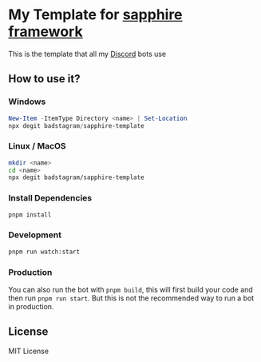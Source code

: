 # My Template for [sapphire framework](sapphirejs.dev/)

This is the template that all my [Discord](https://discord.com) bots use

## How to use it?

### Windows
```powershell
New-Item -ItemType Directory <name> | Set-Location
npx degit badstagram/sapphire-template
```

### Linux / MacOS
```bash
mkdir <name>
cd <name>
npx degit badstagram/sapphire-template
```

### Install Dependencies  

```sh
pnpm install
```

### Development

```sh
pnpm run watch:start
```

### Production

You can also run the bot with `pnpm build`, this will first build your code and then run `pnpm run start`. But this is not the recommended way to run a bot in production.

## License
MIT License
